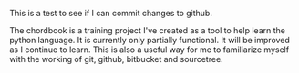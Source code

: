 This is a test to see if I can commit changes to github. 

The chordbook is a training project I've created as a tool to help learn the python language.
 It is currently only partially functional. It will be improved as I continue to learn.
This is also a useful way for me to familiarize myself with the working of git, github,
bitbucket and sourcetree.
